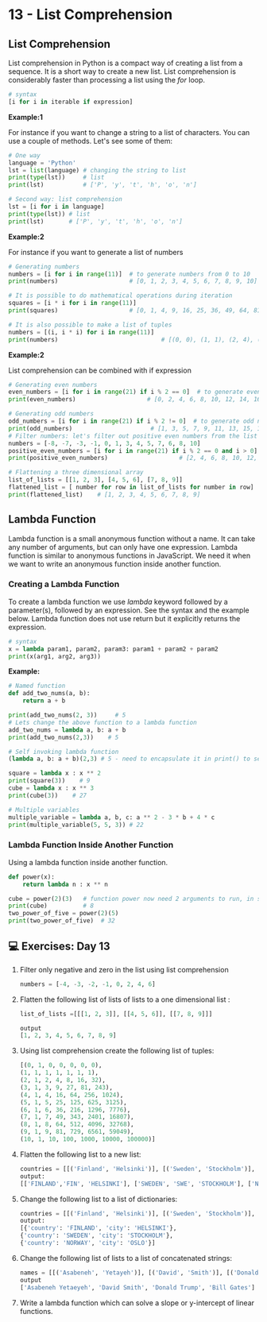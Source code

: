 # 13 - List Comprehension

## List Comprehension

List comprehension in Python is a compact way of creating a list from a sequence. It is a short way to create a new list. List comprehension is considerably faster than processing a list using the *for* loop.

```python
# syntax
[i for i in iterable if expression]
```

**Example:1**

For instance if you want to change a string to a list of characters. You can use a couple of methods. Let's see some of them:

```python
# One way
language = 'Python'
lst = list(language) # changing the string to list
print(type(lst))     # list
print(lst)           # ['P', 'y', 't', 'h', 'o', 'n']

# Second way: list comprehension
lst = [i for i in language]
print(type(lst)) # list
print(lst)       # ['P', 'y', 't', 'h', 'o', 'n']
```

**Example:2**

For instance if you want to generate a list of numbers

```python
# Generating numbers
numbers = [i for i in range(11)]  # to generate numbers from 0 to 10
print(numbers)                    # [0, 1, 2, 3, 4, 5, 6, 7, 8, 9, 10]

# It is possible to do mathematical operations during iteration
squares = [i * i for i in range(11)]
print(squares)                    # [0, 1, 4, 9, 16, 25, 36, 49, 64, 81, 100]

# It is also possible to make a list of tuples
numbers = [(i, i * i) for i in range(11)]
print(numbers)                             # [(0, 0), (1, 1), (2, 4), (3, 9), (4, 16), (5, 25)]
```

**Example:2**

List comprehension can be combined with if expression

```python
# Generating even numbers
even_numbers = [i for i in range(21) if i % 2 == 0]  # to generate even numbers list in range 0 to 21
print(even_numbers)                    # [0, 2, 4, 6, 8, 10, 12, 14, 16, 18, 20]

# Generating odd numbers
odd_numbers = [i for i in range(21) if i % 2 != 0]  # to generate odd numbers in range 0 to 21
print(odd_numbers)                      # [1, 3, 5, 7, 9, 11, 13, 15, 17, 19]
# Filter numbers: let's filter out positive even numbers from the list below
numbers = [-8, -7, -3, -1, 0, 1, 3, 4, 5, 7, 6, 8, 10]
positive_even_numbers = [i for i in range(21) if i % 2 == 0 and i > 0]
print(positive_even_numbers)                    # [2, 4, 6, 8, 10, 12, 14, 16, 18, 20]

# Flattening a three dimensional array
list_of_lists = [[1, 2, 3], [4, 5, 6], [7, 8, 9]]
flattened_list = [ number for row in list_of_lists for number in row]
print(flattened_list)    # [1, 2, 3, 4, 5, 6, 7, 8, 9]
```

## Lambda Function

Lambda function is a small anonymous function without a name. It can take any number of arguments, but can only have one expression. Lambda function is similar to anonymous functions in JavaScript. We need it when we want to write an anonymous function inside another function.

### Creating a Lambda Function

To create a lambda function we use *lambda* keyword followed by a parameter(s), followed by an expression. See the syntax and the example below. Lambda function does not use return but it explicitly returns the expression.

```python
# syntax
x = lambda param1, param2, param3: param1 + param2 + param2
print(x(arg1, arg2, arg3))
```

**Example:**

```python
# Named function
def add_two_nums(a, b):
    return a + b

print(add_two_nums(2, 3))     # 5
# Lets change the above function to a lambda function
add_two_nums = lambda a, b: a + b
print(add_two_nums(2,3))    # 5

# Self invoking lambda function
(lambda a, b: a + b)(2,3) # 5 - need to encapsulate it in print() to see the result in the console

square = lambda x : x ** 2
print(square(3))    # 9
cube = lambda x : x ** 3
print(cube(3))    # 27

# Multiple variables
multiple_variable = lambda a, b, c: a ** 2 - 3 * b + 4 * c
print(multiple_variable(5, 5, 3)) # 22
```

### Lambda Function Inside Another Function

Using a lambda function inside another function.

```python
def power(x):
    return lambda n : x ** n

cube = power(2)(3)   # function power now need 2 arguments to run, in separate rounded brackets
print(cube)          # 8
two_power_of_five = power(2)(5)
print(two_power_of_five)  # 32
```

## 💻 Exercises: Day 13

1. Filter only negative and zero in the list using list comprehension
    
    ```python
    numbers = [-4, -3, -2, -1, 0, 2, 4, 6]
    ```
    
2. Flatten the following list of lists of lists to a one dimensional list :
    
    ```python
    list_of_lists =[[[1, 2, 3]], [[4, 5, 6]], [[7, 8, 9]]]
    
    output
    [1, 2, 3, 4, 5, 6, 7, 8, 9]
    ```
    
3. Using list comprehension create the following list of tuples:
    
    ```python
    [(0, 1, 0, 0, 0, 0, 0),
    (1, 1, 1, 1, 1, 1, 1),
    (2, 1, 2, 4, 8, 16, 32),
    (3, 1, 3, 9, 27, 81, 243),
    (4, 1, 4, 16, 64, 256, 1024),
    (5, 1, 5, 25, 125, 625, 3125),
    (6, 1, 6, 36, 216, 1296, 7776),
    (7, 1, 7, 49, 343, 2401, 16807),
    (8, 1, 8, 64, 512, 4096, 32768),
    (9, 1, 9, 81, 729, 6561, 59049),
    (10, 1, 10, 100, 1000, 10000, 100000)]
    ```
    
4. Flatten the following list to a new list:
    
    ```python
    countries = [[('Finland', 'Helsinki')], [('Sweden', 'Stockholm')], [('Norway', 'Oslo')]]
    output:
    [['FINLAND','FIN', 'HELSINKI'], ['SWEDEN', 'SWE', 'STOCKHOLM'], ['NORWAY', 'NOR', 'OSLO']]
    ```
    
5. Change the following list to a list of dictionaries:
    
    ```python
    countries = [[('Finland', 'Helsinki')], [('Sweden', 'Stockholm')], [('Norway', 'Oslo')]]
    output:
    [{'country': 'FINLAND', 'city': 'HELSINKI'},
    {'country': 'SWEDEN', 'city': 'STOCKHOLM'},
    {'country': 'NORWAY', 'city': 'OSLO'}]
    ```
    
6. Change the following list of lists to a list of concatenated strings:
    
    ```python
    names = [[('Asabeneh', 'Yetayeh')], [('David', 'Smith')], [('Donald', 'Trump')], [('Bill', 'Gates')]]
    output
    ['Asabeneh Yetaeyeh', 'David Smith', 'Donald Trump', 'Bill Gates']
    ```
    
7. Write a lambda function which can solve a slope or y-intercept of linear functions.